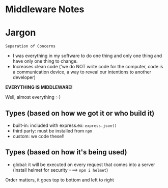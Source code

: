 # Middleware Notes

# Jargon

`Separation of Concerns`
- I was everything in my software to do one thing and only one thing and have only one thing to change.
- Increases clean code ('we do NOT write code for the computer, code is a communication device, a way to reveal our intentions to another developer)

**EVERYTHING IS MIDDLEWARE!**

Well, almost everything :-)

## Types (based on how we got it or who build it)

- built-in: included with express.ex: `express.json()`
- third party: must be installed from `npm`
- custom: we code these!!

## Types (based on how it's being used)
- global: it will be executed on every request that comes into a server (install helmet for security ===> `npm i helmet`)


Order matters, it goes top to bottom and left to right